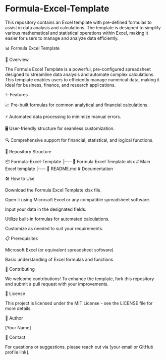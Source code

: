 # Formula-Excel-Template
This repository contains an Excel template with pre-defined formulas to assist in data analysis and calculations. The template is designed to simplify various mathematical and statistical operations within Excel, making it easier for users to manage and analyze data efficiently.

📊 Formula Excel Template

📌 Overview

The Formula Excel Template is a powerful, pre-configured spreadsheet designed to streamline data analysis and automate complex calculations. This template enables users to efficiently manage numerical data, making it ideal for business, finance, and research applications.

✨ Features

📈 Pre-built formulas for common analytical and financial calculations.

⚡ Automated data processing to minimize manual errors.

🖥️ User-friendly structure for seamless customization.

🔍 Comprehensive support for financial, statistical, and logical functions.

📂 Repository Structure

📦 Formula-Excel-Template
 ├── 📄 Formula Excel Template.xlsx  # Main Excel template
 ├── 📜 README.md                    # Documentation

🛠️ How to Use

Download the Formula Excel Template.xlsx file.

Open it using Microsoft Excel or any compatible spreadsheet software.

Input your data in the designated fields.

Utilize built-in formulas for automated calculations.

Customize as needed to suit your requirements.

📋 Prerequisites

Microsoft Excel (or equivalent spreadsheet software)

Basic understanding of Excel formulas and functions

🤝 Contributing

We welcome contributions! To enhance the template, fork this repository and submit a pull request with your improvements.

📜 License

This project is licensed under the MIT License - see the LICENSE file for more details.

👤 Author

[Your Name]

📧 Contact

For questions or suggestions, please reach out via [your email or GitHub profile link].
